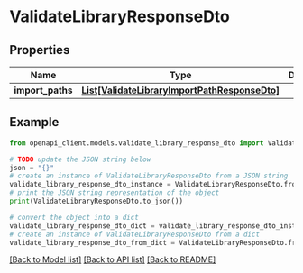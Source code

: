 # ValidateLibraryResponseDto


## Properties

Name | Type | Description | Notes
------------ | ------------- | ------------- | -------------
**import_paths** | [**List[ValidateLibraryImportPathResponseDto]**](ValidateLibraryImportPathResponseDto.md) |  | [optional] 

## Example

```python
from openapi_client.models.validate_library_response_dto import ValidateLibraryResponseDto

# TODO update the JSON string below
json = "{}"
# create an instance of ValidateLibraryResponseDto from a JSON string
validate_library_response_dto_instance = ValidateLibraryResponseDto.from_json(json)
# print the JSON string representation of the object
print(ValidateLibraryResponseDto.to_json())

# convert the object into a dict
validate_library_response_dto_dict = validate_library_response_dto_instance.to_dict()
# create an instance of ValidateLibraryResponseDto from a dict
validate_library_response_dto_from_dict = ValidateLibraryResponseDto.from_dict(validate_library_response_dto_dict)
```
[[Back to Model list]](../README.md#documentation-for-models) [[Back to API list]](../README.md#documentation-for-api-endpoints) [[Back to README]](../README.md)


